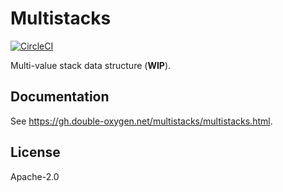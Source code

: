 # Multistacks

[![CircleCI](https://dl.circleci.com/status-badge/img/gh/Double-oxygeN/multistacks/tree/master.svg?style=svg)](https://dl.circleci.com/status-badge/redirect/gh/Double-oxygeN/multistacks/tree/master)

Multi-value stack data structure (**WIP**).

## Documentation

See https://gh.double-oxygen.net/multistacks/multistacks.html.

## License

Apache-2.0

